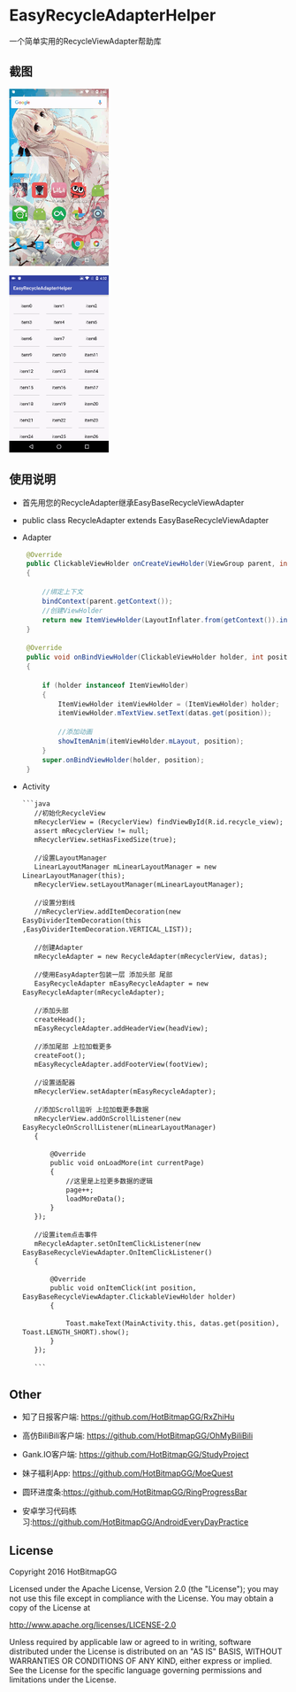 # EasyRecycleAdapterHelper

一个简单实用的RecycleViewAdapter帮助库

## 截图

![](https://github.com/HotBitmapGG/EasyRecycleAdapterHelper/blob/master/pic/01.gif?raw=true)

![](https://github.com/HotBitmapGG/EasyRecycleAdapterHelper/blob/master/pic/02.gif?raw=true)

## 使用说明

 * 首先用您的RecycleAdapter继承EasyBaseRecycleViewAdapter

 * public class RecycleAdapter extends EasyBaseRecycleViewAdapter

 * Adapter

    ```java
     @Override
     public ClickableViewHolder onCreateViewHolder(ViewGroup parent, int viewType)
     {

         //绑定上下文
         bindContext(parent.getContext());
         //创建ViewHolder
         return new ItemViewHolder(LayoutInflater.from(getContext()).inflate(R.layout.item_main, parent, false));
     }

     @Override
     public void onBindViewHolder(ClickableViewHolder holder, int position)
     {

         if (holder instanceof ItemViewHolder)
         {
             ItemViewHolder itemViewHolder = (ItemViewHolder) holder;
             itemViewHolder.mTextView.setText(datas.get(position));

             //添加动画
             showItemAnim(itemViewHolder.mLayout, position);
         }
         super.onBindViewHolder(holder, position);
     }
     ```


 * Activity

       ```java
          //初始化RecycleView
          mRecyclerView = (RecyclerView) findViewById(R.id.recycle_view);
          assert mRecyclerView != null;
          mRecyclerView.setHasFixedSize(true);

          //设置LayoutManager
          LinearLayoutManager mLinearLayoutManager = new LinearLayoutManager(this);
          mRecyclerView.setLayoutManager(mLinearLayoutManager);

          //设置分割线
          //mRecyclerView.addItemDecoration(new EasyDividerItemDecoration(this ,EasyDividerItemDecoration.VERTICAL_LIST));

          //创建Adapter
          mRecycleAdapter = new RecycleAdapter(mRecyclerView, datas);

          //使用EasyAdapter包装一层 添加头部 尾部
          EasyRecycleAdapter mEasyRecycleAdapter = new EasyRecycleAdapter(mRecycleAdapter);

          //添加头部
          createHead();
          mEasyRecycleAdapter.addHeaderView(headView);

          //添加尾部 上拉加载更多
          createFoot();
          mEasyRecycleAdapter.addFooterView(footView);

          //设置适配器
          mRecyclerView.setAdapter(mEasyRecycleAdapter);

          //添加Scroll监听 上拉加载更多数据
          mRecyclerView.addOnScrollListener(new EasyRecycleOnScrollListener(mLinearLayoutManager)
          {

              @Override
              public void onLoadMore(int currentPage)
              {
                  //这里是上拉更多数据的逻辑
                  page++;
                  loadMoreData();
              }
          });

          //设置item点击事件
          mRecycleAdapter.setOnItemClickListener(new EasyBaseRecycleViewAdapter.OnItemClickListener()
          {

              @Override
              public void onItemClick(int position, EasyBaseRecycleViewAdapter.ClickableViewHolder holder)
              {

                  Toast.makeText(MainActivity.this, datas.get(position), Toast.LENGTH_SHORT).show();
              }
          });

          ```


  ## Other

  * 知了日报客户端: https://github.com/HotBitmapGG/RxZhiHu

  * 高仿BiliBili客户端: https://github.com/HotBitmapGG/OhMyBiliBili

  * Gank.IO客户端: https://github.com/HotBitmapGG/StudyProject

  * 妹子福利App: https://github.com/HotBitmapGG/MoeQuest

  * 圆环进度条:https://github.com/HotBitmapGG/RingProgressBar

  * 安卓学习代码练习:https://github.com/HotBitmapGG/AndroidEveryDayPractice

  ## License

   Copyright 2016 HotBitmapGG

   Licensed under the Apache License, Version 2.0 (the "License"); you may not use this file except in compliance with the License. You may obtain a copy of the License at

   http://www.apache.org/licenses/LICENSE-2.0

   Unless required by applicable law or agreed to in writing, software distributed under the License is distributed on an "AS IS" BASIS, WITHOUT WARRANTIES OR CONDITIONS OF ANY KIND, either express or implied. See the License for the specific language governing permissions and limitations under the License.




